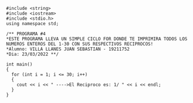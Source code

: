     #include <string>
    #include <iostream>
    #include <stdio.h>
    using namespace std;
    
    /** PROGRAMA #4  
	*ESTE PROGRAMA LLEVA UN SIMPLE CICLO FOR DONDE TE IMPRIMIRA TODOS LOS NUMEROS ENTEROS DEL 1-30 CON SUS RESPECTIVOS RECIPROCOS!
	*Alumno: VILLA LLANES JUAN SEBASTIAN - 19211752
	*Dia: 23/03/2022 **/

    int main()
    {
      for (int i = 1; i <= 30; i++)
      {
        cout << i << " ---->El Reciproco es: 1/ " << i << endl;
      }
    }

